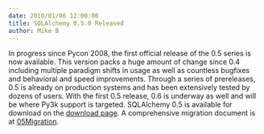 ```yaml
---
date: 2010/01/06 12:00:00
title: SQLAlchemy 0.5.0 Released
author: Mike B
---
```

In progress since Pycon 2008, the first official release of the 0.5 series is
now available. This version packs a huge amount of change since 0.4 including
multiple paradigm shifts in usage as well as countless bugfixes and behavioral
and speed improvements. Through a series of prereleases, 0.5 is already on
production systems and has been extensively tested by dozens of users. With
the first 0.5 release, 0.6 is underway as well and will be where Py3k support
is targeted. SQLAlchemy 0.5 is available for download on the <a
href="/download.html">download page</a>. A comprehensive migration document is
at <a href="/trac/wiki/05Migration">05Migration</a>.

